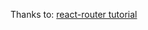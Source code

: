 Thanks to: [react-router tutorial](https://github.com/remix-run/react-router/blob/main/docs/getting-started/tutorial.md)
